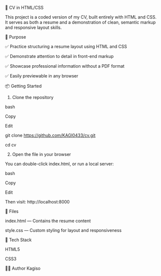 📄 CV in HTML/CSS

This project is a coded version of my CV, built entirely with HTML and CSS. It serves as both a resume and a demonstration of clean, semantic markup and responsive layout skills.


🧠 Purpose

✅ Practice structuring a resume layout using HTML and CSS

✅ Demonstrate attention to detail in front-end markup

✅ Showcase professional information without a PDF format

✅ Easily previewable in any browser



📦 Getting Started

1. Clone the repository
   
bash

Copy

Edit

git clone https://github.com/KAGI0433/cv.git

cd cv


2. Open the file in your browser
   
You can double-click index.html, or run a local server:

bash

Copy

Edit

Then visit: http://localhost:8000


📁 Files

index.html — Contains the resume content

style.css — Custom styling for layout and responsiveness


🧰 Tech Stack

HTML5

CSS3


🙋‍♂️ Author
Kagiso


